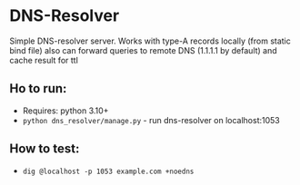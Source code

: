 # DNS-Resolver
Simple DNS-resolver server. Works with type-A records locally (from static bind file) also can forward queries to remote DNS (1.1.1.1 by default) and cache result for ttl
## Ho to run:
* Requires: python 3.10+
* `python dns_resolver/manage.py` - run dns-resolver on localhost:1053

## How to test:
* `dig @localhost -p 1053 example.com +noedns`
